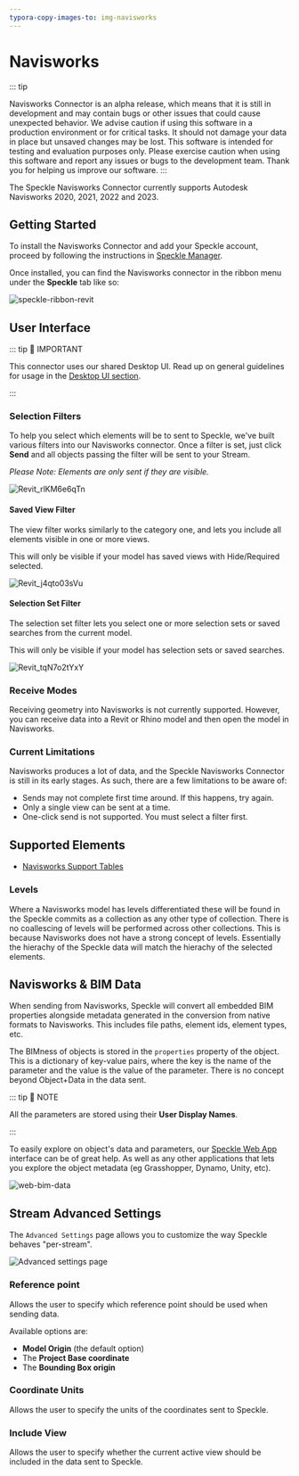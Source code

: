 ```yaml
---
typora-copy-images-to: img-navisworks
---
```


# Navisworks

::: tip

Navisworks Connector is an alpha release, which means that it is still in development and may contain bugs or other issues that could cause unexpected behavior. We advise caution if using this software in a production environment or for critical tasks. It should not damage your data in place but unsaved changes may be lost. This software is intended for testing and evaluation purposes only. Please exercise caution when using this software and report any issues or bugs to the development team. Thank you for helping us improve our software.
:::


The Speckle Navisworks Connector currently supports Autodesk Navisworks 2020, 2021, 2022 and 2023.

## Getting Started

To install the Navisworks Connector and add your Speckle account, proceed by following the instructions in [Speckle Manager](/user/manager).

Once installed, you can find the Navisworks connector in the ribbon menu under the **Speckle** tab like so:

![speckle-ribbon-revit](https://user-images.githubusercontent.com/51519350/186413456-3c2f0f5c-f5f4-4f40-a8cf-1ed53ee0ae39.png)

## User Interface

::: tip 🙌 IMPORTANT

This connector uses our shared Desktop UI. Read up on general guidelines for usage in the [Desktop UI section](/user/ui).

:::

### Selection Filters

To help you select which elements will be to sent to Speckle, we've built various filters into our Navisworks connector. Once a filter is set, just click **Send** and all objects passing the filter will be sent to your Stream.

_Please Note: Elements are only sent if they are visible._

![Revit_rlKM6e6qTn](https://user-images.githubusercontent.com/51519350/186396184-be4fd296-8be2-4657-89b8-943170be4304.png)

#### Saved View Filter

The view filter works similarly to the category one, and lets you include all elements visible in one or more views.

This will only be visible if your model has saved views with Hide/Required selected.

![Revit_j4qto03sVu](https://user-images.githubusercontent.com/51519350/186414397-d7493ee9-2177-406d-908c-dc986f1772d5.gif)

#### Selection Set Filter

The selection set filter lets you select one or more selection sets or saved searches from the current model.

This will only be visible if your model has selection sets or saved searches.

![Revit_tqN7o2tYxY](https://user-images.githubusercontent.com/51519350/186414641-21225e10-122b-44cd-bf4d-322ecc80f53b.gif)

### Receive Modes

Receiving geometry into Navisworks is not currently supported. However, you can receive data into a Revit or Rhino model and then open the model in Navisworks.

### Current Limitations

Navisworks produces a lot of data, and the Speckle Navisworks Connector is still in its early stages. As such, there are a few limitations to be aware of:
- Sends may not complete first time around. If this happens, try again.
- Only a single view can be sent at a time.
- One-click send is not supported. You must select a filter first.

## Supported Elements

- [Navisworks Support Tables](/user/support-tables.html#navisworks)


### Levels

Where a Navisworks model has levels differentiated these will be found in the Speckle commits as a collection as any other type of collection. There is no coallescing of levels will be performed across other collections. This is because Navisworks does not have a strong concept of levels. Essentially the hierachy of the Speckle data will match the hierachy of the selected elements.

## Navisworks & BIM Data

When sending from Navisworks, Speckle will convert all embedded BIM properties alongside metadata generated in the conversion from native formats to Navisworks. This includes file paths, element ids, element types, etc.

The BIMness of objects is stored in the `properties` property of the object. This is a dictionary of key-value pairs, where the key is the name of the parameter and the value is the value of the parameter. There is no concept beyond Object+Data in the data sent.

::: tip 📝 NOTE

All the parameters are stored using their **User Display Names**.

:::

To easily explore on object's data and parameters, our [Speckle Web App](/user/web.html) interface can be of great help. As well as any other applications that lets you explore the object metadata (eg Grasshopper, Dynamo, Unity, etc).

![web-bim-data](https://user-images.githubusercontent.com/51519350/186416982-15eb496a-18fc-4782-b1d2-a6df01e9a5ed.png)

## Stream Advanced Settings

The `Advanced Settings` page allows you to customize the way Speckle behaves "per-stream".

![Advanced settings page](./img-revit/revit-advancedSettings-view.png)

### Reference point

Allows the user to specify which reference point should be used when sending data.

Available options are:

- **Model Origin** (the default option)
- The **Project Base coordinate**
- The **Bounding Box origin**

### Coordinate Units

Allows the user to specify the units of the coordinates sent to Speckle.

### Include View

Allows the user to specify whether the current active view should be included in the data sent to Speckle.
